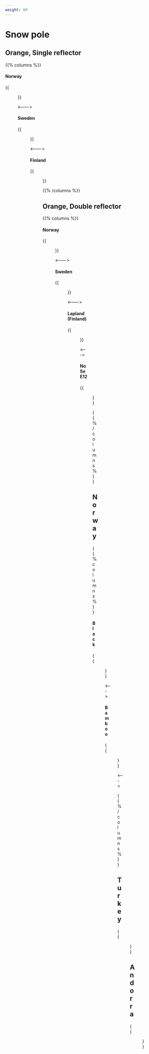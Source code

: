 ```yaml
---
weight: 60
---
```


# Snow pole

## Orange, Single reflector

{{% columns %}}

#### Norway

{{<figure src="snowpole-no-1.png" caption="shorter" class="img-sm" >}}

<--->

#### Sweden

{{<figure src="snowpole-se-1.png" caption="longer" class="img-sm" >}}

<--->

#### Finland

{{<figure src="snowpole-fi.png" caption="close to the top" class="img-sm" >}}

{{% /columns %}}

## Orange, Double reflector

{{% columns %}}

#### Norway

{{<figure src="snowpole-no-2.png" caption="shorter mid" class="img-sm" >}}

<--->

#### Sweden

{{<figure src="snowpole-se-2.png" caption="longer mid" class="img-sm" >}}

<--->

#### Lapland (Finland)

{{<figure src="snowpole-lap.png" caption="both longer" class="img-sm" >}}

<--->

#### No Se E12

{{<figure src="snowpole-e12.png" caption="longer and closer" class="img-sm" >}}

{{% /columns %}}

## Norway

{{% columns %}}

#### Black

{{<figure src="snowpole-black.png" caption="Bergen-Trondheim" class="img-sm" >}}

<--->

#### Bamboo

{{<figure src="snowpole-bamboo.png" caption="South of Trondheim" class="img-sm" >}}

<--->

{{% /columns %}}

## Turkey

{{<figure src="snowpole-tr.png" caption="" class="img-md" >}}

## Andorra

{{<figure src="snowpole-ad.png" caption="" class="img-md" >}}
